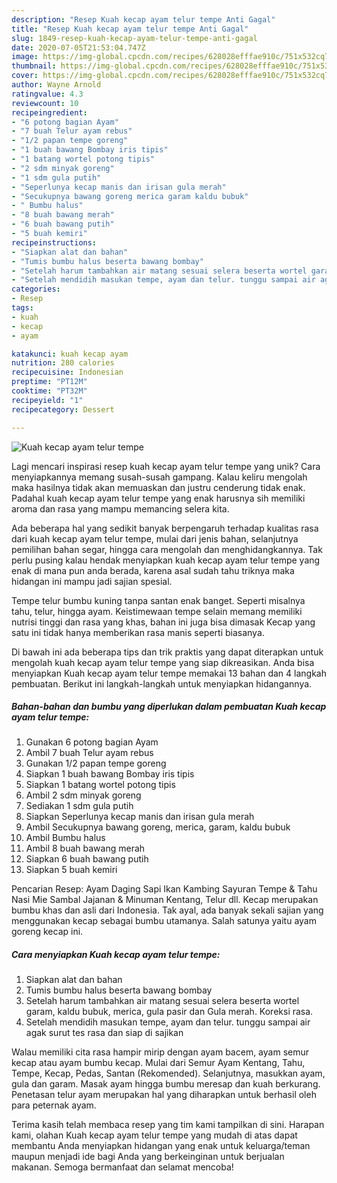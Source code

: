 ```yaml
---
description: "Resep Kuah kecap ayam telur tempe Anti Gagal"
title: "Resep Kuah kecap ayam telur tempe Anti Gagal"
slug: 1849-resep-kuah-kecap-ayam-telur-tempe-anti-gagal
date: 2020-07-05T21:53:04.747Z
image: https://img-global.cpcdn.com/recipes/628028efffae910c/751x532cq70/kuah-kecap-ayam-telur-tempe-foto-resep-utama.jpg
thumbnail: https://img-global.cpcdn.com/recipes/628028efffae910c/751x532cq70/kuah-kecap-ayam-telur-tempe-foto-resep-utama.jpg
cover: https://img-global.cpcdn.com/recipes/628028efffae910c/751x532cq70/kuah-kecap-ayam-telur-tempe-foto-resep-utama.jpg
author: Wayne Arnold
ratingvalue: 4.3
reviewcount: 10
recipeingredient:
- "6 potong bagian Ayam"
- "7 buah Telur ayam rebus"
- "1/2 papan tempe goreng"
- "1 buah bawang Bombay iris tipis"
- "1 batang wortel potong tipis"
- "2 sdm minyak goreng"
- "1 sdm gula putih"
- "Seperlunya kecap manis dan irisan gula merah"
- "Secukupnya bawang goreng merica garam kaldu bubuk"
- " Bumbu halus"
- "8 buah bawang merah"
- "6 buah bawang putih"
- "5 buah kemiri"
recipeinstructions:
- "Siapkan alat dan bahan"
- "Tumis bumbu halus beserta bawang bombay"
- "Setelah harum tambahkan air matang sesuai selera beserta wortel garam, kaldu bubuk, merica, gula pasir dan Gula merah. Koreksi rasa."
- "Setelah mendidih masukan tempe, ayam dan telur. tunggu sampai air agak surut tes rasa dan siap di sajikan"
categories:
- Resep
tags:
- kuah
- kecap
- ayam

katakunci: kuah kecap ayam 
nutrition: 280 calories
recipecuisine: Indonesian
preptime: "PT12M"
cooktime: "PT32M"
recipeyield: "1"
recipecategory: Dessert

---
```



![Kuah kecap ayam telur tempe](https://img-global.cpcdn.com/recipes/628028efffae910c/751x532cq70/kuah-kecap-ayam-telur-tempe-foto-resep-utama.jpg)

Lagi mencari inspirasi resep kuah kecap ayam telur tempe yang unik? Cara menyiapkannya memang susah-susah gampang. Kalau keliru mengolah maka hasilnya tidak akan memuaskan dan justru cenderung tidak enak. Padahal kuah kecap ayam telur tempe yang enak harusnya sih memiliki aroma dan rasa yang mampu memancing selera kita.

Ada beberapa hal yang sedikit banyak berpengaruh terhadap kualitas rasa dari kuah kecap ayam telur tempe, mulai dari jenis bahan, selanjutnya pemilihan bahan segar, hingga cara mengolah dan menghidangkannya. Tak perlu pusing kalau hendak menyiapkan kuah kecap ayam telur tempe yang enak di mana pun anda berada, karena asal sudah tahu triknya maka hidangan ini mampu jadi sajian spesial.

Tempe telur bumbu kuning tanpa santan enak banget. Seperti misalnya tahu, telur, hingga ayam. Keistimewaan tempe selain memang memiliki nutrisi tinggi dan rasa yang khas, bahan ini juga bisa dimasak Kecap yang satu ini tidak hanya memberikan rasa manis seperti biasanya.


Di bawah ini ada beberapa tips dan trik praktis yang dapat diterapkan untuk mengolah kuah kecap ayam telur tempe yang siap dikreasikan. Anda bisa menyiapkan Kuah kecap ayam telur tempe memakai 13 bahan dan 4 langkah pembuatan. Berikut ini langkah-langkah untuk menyiapkan hidangannya.

<!--inarticleads1-->

##### Bahan-bahan dan bumbu yang diperlukan dalam pembuatan Kuah kecap ayam telur tempe:

1. Gunakan 6 potong bagian Ayam
1. Ambil 7 buah Telur ayam rebus
1. Gunakan 1/2 papan tempe goreng
1. Siapkan 1 buah bawang Bombay iris tipis
1. Siapkan 1 batang wortel potong tipis
1. Ambil 2 sdm minyak goreng
1. Sediakan 1 sdm gula putih
1. Siapkan Seperlunya kecap manis dan irisan gula merah
1. Ambil Secukupnya bawang goreng, merica, garam, kaldu bubuk
1. Ambil  Bumbu halus
1. Ambil 8 buah bawang merah
1. Siapkan 6 buah bawang putih
1. Siapkan 5 buah kemiri


Pencarian Resep: Ayam Daging Sapi Ikan Kambing Sayuran Tempe &amp; Tahu Nasi Mie Sambal Jajanan &amp; Minuman Kentang, Telur dll. Kecap merupakan bumbu khas dan asli dari Indonesia. Tak ayal, ada banyak sekali sajian yang menggunakan kecap sebagai bumbu utamanya. Salah satunya yaitu ayam goreng kecap ini. 

<!--inarticleads2-->

##### Cara menyiapkan Kuah kecap ayam telur tempe:

1. Siapkan alat dan bahan
1. Tumis bumbu halus beserta bawang bombay
1. Setelah harum tambahkan air matang sesuai selera beserta wortel garam, kaldu bubuk, merica, gula pasir dan Gula merah. Koreksi rasa.
1. Setelah mendidih masukan tempe, ayam dan telur. tunggu sampai air agak surut tes rasa dan siap di sajikan


Walau memiliki cita rasa hampir mirip dengan ayam bacem, ayam semur kecap atau ayam bumbu kecap. Mulai dari Semur Ayam Kentang, Tahu, Tempe, Kecap, Pedas, Santan (Rekomended). Selanjutnya, masukkan ayam, gula dan garam. Masak ayam hingga bumbu meresap dan kuah berkurang. Penetasan telur ayam merupakan hal yang diharapkan untuk berhasil oleh para peternak ayam. 

Terima kasih telah membaca resep yang tim kami tampilkan di sini. Harapan kami, olahan Kuah kecap ayam telur tempe yang mudah di atas dapat membantu Anda menyiapkan hidangan yang enak untuk keluarga/teman maupun menjadi ide bagi Anda yang berkeinginan untuk berjualan makanan. Semoga bermanfaat dan selamat mencoba!
